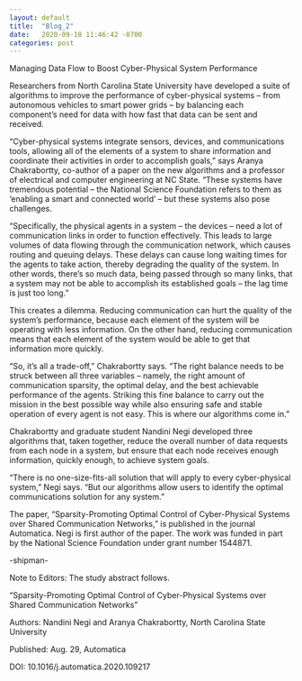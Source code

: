 ```yaml
--- 
layout: default
title:  "Blog_2"
date:   2020-09-18 11:46:42 -0700
categories: post
---
```


Managing Data Flow to Boost Cyber-Physical System Performance

Researchers from North Carolina State University have developed a suite of algorithms to improve the performance of cyber-physical systems – from autonomous vehicles to smart power grids – by balancing each component’s need for data with how fast that data can be sent and received.

“Cyber-physical systems integrate sensors, devices, and communications tools, allowing all of the elements of a system to share information and coordinate their activities in order to accomplish goals,” says Aranya Chakrabortty, co-author of a paper on the new algorithms and a professor of electrical and computer engineering at NC State. “These systems have tremendous potential – the National Science Foundation refers to them as ‘enabling a smart and connected world’ – but these systems also pose challenges.

“Specifically, the physical agents in a system – the devices – need a lot of communication links in order to function effectively. This leads to large volumes of data flowing through the communication network, which causes routing and queuing delays. These delays can cause long waiting times for the agents to take action, thereby degrading the quality of the system. In other words, there’s so much data, being passed through so many links, that a system may not be able to accomplish its established goals – the lag time is just too long.”

This creates a dilemma. Reducing communication can hurt the quality of the system’s performance, because each element of the system will be operating with less information. On the other hand, reducing communication means that each element of the system would be able to get that information more quickly.

“So, it’s all a trade-off,” Chakrabortty says. “The right balance needs to be struck between all three variables – namely, the right amount of communication sparsity, the optimal delay, and the best achievable performance of the agents. Striking this fine balance to carry out the mission in the best possible way while also ensuring safe and stable operation of every agent is not easy. This is where our algorithms come in.”

Chakrabortty and graduate student Nandini Negi developed three algorithms that, taken together, reduce the overall number of data requests from each node in a system, but ensure that each node receives enough information, quickly enough, to achieve system goals.

“There is no one-size-fits-all solution that will apply to every cyber-physical system,” Negi says. “But our algorithms allow users to identify the optimal communications solution for any system.”

The paper, “Sparsity-Promoting Optimal Control of Cyber-Physical Systems over Shared Communication Networks,” is published in the journal Automatica. Negi is first author of the paper. The work was funded in part by the National Science Foundation under grant number 1544871.

-shipman-

Note to Editors: The study abstract follows.

“Sparsity-Promoting Optimal Control of Cyber-Physical Systems over Shared Communication Networks”

Authors: Nandini Negi and Aranya Chakrabortty, North Carolina State University

Published: Aug. 29, Automatica

DOI: 10.1016/j.automatica.2020.109217
